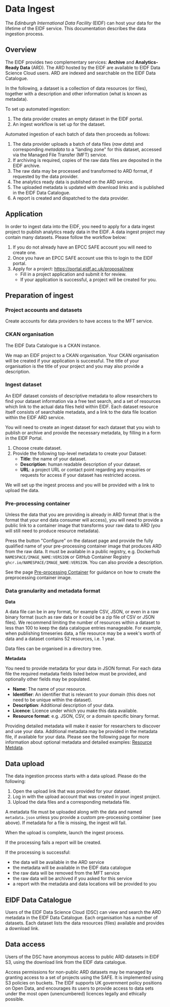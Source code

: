 # Data Ingest

The _Edinburgh International Data Facility_ (EIDF) can host your data for the lifetime of the EIDF service. This documentation describes the data ingestion process.

## Overview

The EIDF provides two complementary services: **Archive** and **Analytics-Ready Data** (ARD). The ARD hosted by the EIDF are available to EIDF Data Science Cloud users. ARD are indexed and searchable on the EIDF Data Catalogue.

In the following, a dataset is a collection of data resources (or files), together with a description and other information (what is known as metadata).

To set up automated ingestion:

1. The data provider creates an empty dataset in the EIDF portal.
1. An ingest workflow is set up for the dataset.

Automated ingestion of each batch of data then proceeds as follows:
1. The data provider uploads a batch of data files (_raw data_) and corresponding _metadata_ to a "landing zone" for this dataset, accessed via the Managed File Transfer (MFT) service.
1. If archiving is required, copies of the raw data files are deposited in the EIDF archive.
1. The raw data may be processed and transformed to ARD format, if requested by the data provider.
1. The analytics ready data is published on the ARD service.
1. The uploaded metadata is updated with download links and is published in the EIDF Data Catalogue.
1. A report is created and dispatched to the data provider.

## Application

In order to ingest data into the EIDF, you need to apply for a data ingest project to publish analytics ready data in the EIDF. A data ingest project may contain many datasets. Please follow the workflow below:

1. If you do not already have an EPCC SAFE account you will need to create one.
1. Once you have an EPCC SAFE account use this to login to the EIDF portal.
1. Apply for a project: https://portal.eidf.ac.uk/proposal/new
   * Fill in a project application and submit it for review.
   * If your application is successful, a project will be created for you.

## Preparation of ingest

### Project accounts and datasets

Create accounts for data providers to have access to the MFT service.

### CKAN organisation

The EIDF Data Catalogue is a CKAN instance.

We map an EIDF project to a CKAN organisation.
Your CKAN organisation will be created if your application is successful. The title of your organisation is the title of your project and you may also provide a description.

### Ingest dataset

An EIDF dataset consists of descriptive metadata to allow researchers to find your dataset information via a free text search, and a set of resources which link to the actual data files held within EIDF. Each dataset resource itself consists of searchable metadata, and a link to the data file location within the EIDF ARD service.

You will need to create an ingest dataset for each dataset that you wish to publish or archive and provide the necessary metadata, by filling in a form in the EIDF Portal.

1. Choose create dataset.
1. Provide the following top-level metadata to create your Dataset:
    * **Title**:  the name of your dataset. 
    * **Description**:  human readable description of your dataset.
    * **URL**: a project URL or contact point regarding any enquiries or requests for access if your dataset has restricted access.

We will set up the ingest process and you will be provided with a link to upload the data.

### Pre-processing container

Unless the data that you are providing is already in ARD format (that is the format that your end data consumer will access), you will need to provide a public link to a container image that transforms your raw data to ARD (you will still need to produce resource metadata).

Press the button "Configure" on the dataset page and provide the fully qualified name of your pre-processing container image that produces ARD from the raw data. It must be available in a public registry, e.g. Dockerhub `NAMESPACE/IMAGE_NAME:VERSION` or GitHub Container Registry `ghcr.io/NAMESPACE/IMAGE_NAME:VERSION`. You can also provide a description.

See the page [Pre-processing Container](./PreprocessingContainer.md) for guidance on how to create the preprocessing container image.

### Data granularity and metadata format

**Data**

A data file can be in any format, for example CSV, JSON, or even in a raw binary format (such as raw data or it could be a zip file of CSV or JSON files). We recommend limiting the number of resources within a dataset to less than 100 to keep the data catalogue entries manageable. For example, when publishing timeseries data, a file resource may be a week's worth of data and a dataset contains 52 resources, i.e. 1 year.

Data files can be organised in a directory tree.

**Metadata**

You need to provide metadata for your data in JSON format. For each data file the required metadata fields listed below must be provided, and optionally other fields may be populated.
* **Name**: The name of your resource. 
* **Identifier**: An identifier that is relevant to your domain (this does not need to be unique within the dataset).
* **Description**: Additional description of your data.
* **Licence**: Licence under which you make this data available.
* **Resource format**: e.g. JSON, CSV, or a domain specific binary format.

Providing detailed metadata will make it easier for researchers to discover and use your data. Additional metadata may be provided in the metadata file, if available for your data. Please see the following page for more information about optional metadata and detailed examples: [Resource Metdata](https://git.ecdf.ed.ac.uk/wcdi/eidf_metadata/-/blob/main/ResourceMetaDataUserDoc.md).

## Data upload

The data ingestion process starts with a data upload. Please do the following:

1. Open the upload link that was provided for your dataset.
1. Log in with the upload account that was created in your ingest project.
1. Upload the data files and a corresponding metadata file.

A metadata file must be uploaded along with the data and named `metadata.json` unless you provide a custom pre-processing container (see above).
If metadata for a file is missing, the ingest will fail.

When the upload is complete, launch the ingest process.

If the processing fails a report will be created.

If the processing is successful:
* the data will be available in the ARD service
* the metadata will be available in the EIDF data catalogue
* the raw data will be removed from the MFT service
* the raw data will be archived if you asked for this service
* a report with the metadata and data locations will be provided to you

## EIDF Data Catalogue

Users of the EIDF Data Science Cloud (DSC) can view and search the ARD metadata in the EIDF Data Catalogue.
Each organisation has a number of datasets.
Each dataset lists the data resources (files) available and provides a download link.

## Data access

Users of the DSC have anonymous access to public ARD datasets in EIDF S3, using the download link from the EIDF data catalogue.

Access permissions for non-public ARD datasets may be managed by granting access to a set of projects using the SAFE. It is implemented using S3 policies on buckets. The EIDF supports UK government policy positions on Open Data, and encourages its users to provide access to data sets under the most open (unencumbered) licences legally and ethically possible. 

